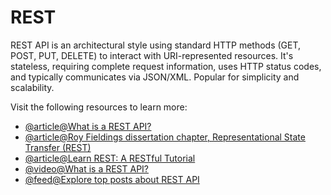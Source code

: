 # REST

REST API is an architectural style using standard HTTP methods (GET, POST, PUT, DELETE) to interact with URI-represented resources. It's stateless, requiring complete request information, uses HTTP status codes, and typically communicates via JSON/XML. Popular for simplicity and scalability.

Visit the following resources to learn more:

- [@article@What is a REST API?](https://www.redhat.com/en/topics/api/what-is-a-rest-api)
- [@article@Roy Fieldings dissertation chapter, Representational State Transfer (REST)](https://www.ics.uci.edu/~fielding/pubs/dissertation/rest_arch_style.htm)
- [@article@Learn REST: A RESTful Tutorial](https://restapitutorial.com/)
- [@video@What is a REST API?](https://www.youtube.com/watch?v=-mN3VyJuCjM)
- [@feed@Explore top posts about REST API](https://app.daily.dev/tags/rest-api?ref=roadmapsh)